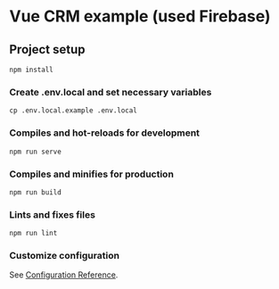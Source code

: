 # Vue CRM example (used Firebase)

## Project setup
```
npm install
```

### Create .env.local and set necessary variables
```
cp .env.local.example .env.local
```

### Compiles and hot-reloads for development
```
npm run serve
```

### Compiles and minifies for production
```
npm run build
```

### Lints and fixes files
```
npm run lint
```

### Customize configuration
See [Configuration Reference](https://cli.vuejs.org/config/).
